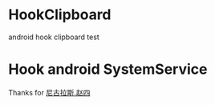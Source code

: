 # HookClipboard
android hook clipboard test

# Hook android SystemService
Thanks for [尼古拉斯.赵四](http://www.wjdiankong.cn/android%E7%B3%BB%E7%BB%9F%E7%AF%87%E4%B9%8B-%E5%85%8Droot%E5%AE%9E%E7%8E%B0hook%E7%B3%BB%E7%BB%9F%E6%9C%8D%E5%8A%A1%E6%8B%A6%E6%88%AA%E6%96%B9%E6%B3%95/)
